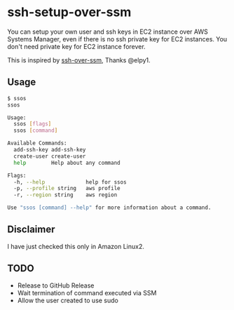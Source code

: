 
# ssh-setup-over-ssm

You can setup your own user and ssh keys in EC2 instance over AWS Systems Manager, even if there is no ssh private key for EC2 instances.
You don't need private key for EC2 instance forever.

This is inspired by [ssh-over-ssm](https://github.com/elpy1/ssh-over-ssm), Thanks @elpy1.

## Usage

```bash
$ ssos
ssos

Usage:
  ssos [flags]
  ssos [command]

Available Commands:
  add-ssh-key add-ssh-key
  create-user create-user
  help        Help about any command

Flags:
  -h, --help             help for ssos
  -p, --profile string   aws profile
  -r, --region string    aws region

Use "ssos [command] --help" for more information about a command.
```

## Disclaimer

I have just checked this only in Amazon Linux2.

## TODO

* Release to GitHub Release
* Wait termination of command executed via SSM
* Allow the user created to use sudo